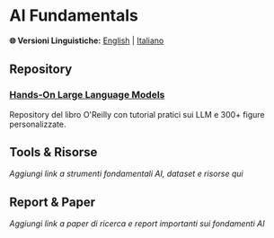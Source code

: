 # AI Fundamentals

**🌐 Versioni Linguistiche:** [English](README.md) | [Italiano](README_IT.md)

## Repository

### [Hands-On Large Language Models](https://github.com/HandsOnLLM/Hands-On-Large-Language-Models)
Repository del libro O'Reilly con tutorial pratici sui LLM e 300+ figure personalizzate.

## Tools & Risorse

*Aggiungi link a strumenti fondamentali AI, dataset e risorse qui*

## Report & Paper

*Aggiungi link a paper di ricerca e report importanti sui fondamenti AI*